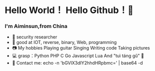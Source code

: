 # Hello World！ Hello Github！👋

### I'm Aiminsun,from China
- 🔭 security researcher
- 🤔 good at IOT, reverse, binary, Web, programming
- 📷 My hobbies Playing guitar Singing Writing code Taking pictures
- 💻 grasp：Python PHP C Go Javascript Lua And "tuì táng gǔ" 🤣
- 📧 Contact me:  echo -n 'bGVlX3dlY2hhdHRpbmc=' | base64 -d


<!---
Aiminsun/Aiminsun is a ✨ special ✨ repository because its `README.md` (this file) appears on your GitHub profile.
You can click the Preview link to take a look at your changes.
--->
